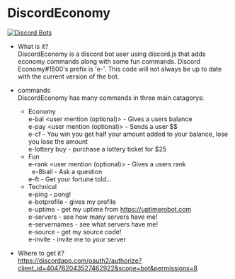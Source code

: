 # DiscordEconomy

[![Discord Bots](https://discordbots.org/api/widget/404762043527462922.svg)](https://discordbots.org/bot/404762043527462922)

 - What is it?<br>
 DiscordEconomy is a discord bot user using discord.js that adds economy commands along with some fun commands. Discord Economy#1500's prefix is 'e-'. This code will not always be up to date with the current version of the bot.
 
 - commands<br>
 DiscordEconomy has many commands in three main catagorys:
   * Economy<br>
    e-bal <user mention (optional)> - Gives a users balance<br>
    e-pay <amount> <user mention (optional)> - Sends a user $$ <br>
    e-cf <amount> - You win you get half your amount added to your balance, lose you lose the amount<br>
    e-lottery buy - purchase a lottery ticket for $25<br>
   * Fun<br>
    e-rank <user mention (optional)> - Gives a users rank<br>
    e-8ball <question> - Ask a question<br>
    e-ft - Get your fortune told...<br>
   * Technical<br>
    e-ping - pong!<br>
    e-botprofile - gives my profile<br>
    e-uptime - get my uptime from https://uptimerobot.com<br>
    e-servers - see how many servers have me!<br>
    e-servernames - see what servers have me!<br>
    e-source - get my source code!<br>
    e-invite - invite me to your server<br>
 - Where to get it?<br>
 https://discordapp.com/oauth2/authorize?client_id=404762043527462922&scope=bot&permissions=8
